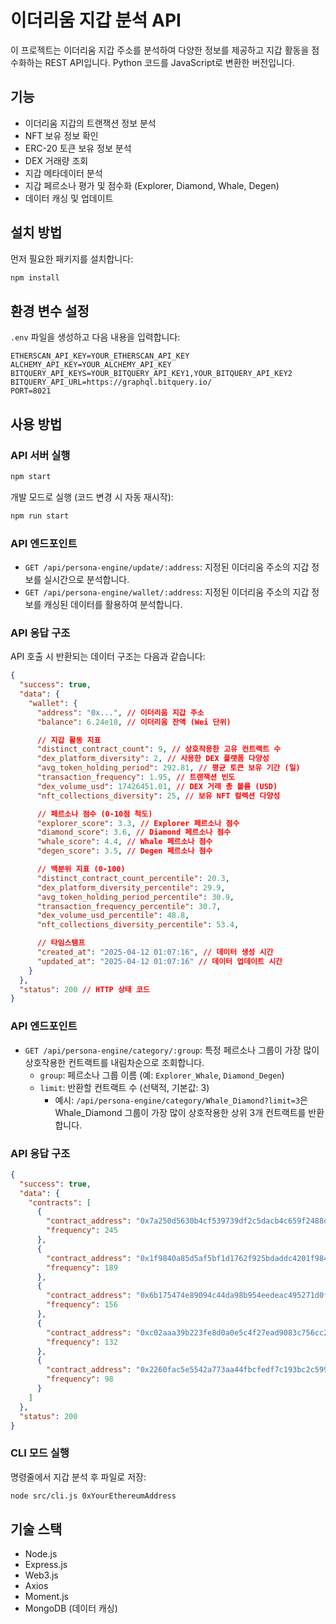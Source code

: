 # 이더리움 지갑 분석 API

이 프로젝트는 이더리움 지갑 주소를 분석하여 다양한 정보를 제공하고 지갑 활동을 점수화하는 REST API입니다. Python 코드를 JavaScript로 변환한 버전입니다.

## 기능

- 이더리움 지갑의 트랜잭션 정보 분석
- NFT 보유 정보 확인
- ERC-20 토큰 보유 정보 분석
- DEX 거래량 조회
- 지갑 메타데이터 분석
- 지갑 페르소나 평가 및 점수화 (Explorer, Diamond, Whale, Degen)
- 데이터 캐싱 및 업데이트

## 설치 방법

먼저 필요한 패키지를 설치합니다:

```bash
npm install
```

## 환경 변수 설정

`.env` 파일을 생성하고 다음 내용을 입력합니다:

```
ETHERSCAN_API_KEY=YOUR_ETHERSCAN_API_KEY
ALCHEMY_API_KEY=YOUR_ALCHEMY_API_KEY
BITQUERY_API_KEYS=YOUR_BITQUERY_API_KEY1,YOUR_BITQUERY_API_KEY2
BITQUERY_API_URL=https://graphql.bitquery.io/
PORT=8021
```

## 사용 방법

### API 서버 실행

```bash
npm start
```

개발 모드로 실행 (코드 변경 시 자동 재시작):

```bash
npm run start
```

### API 엔드포인트

- `GET /api/persona-engine/update/:address`: 지정된 이더리움 주소의 지갑 정보를 실시간으로 분석합니다.
- `GET /api/persona-engine/wallet/:address`: 지정된 이더리움 주소의 지갑 정보를 캐싱된 데이터를 활용하여 분석합니다.

### API 응답 구조

API 호출 시 반환되는 데이터 구조는 다음과 같습니다:

```json
{
  "success": true,
  "data": {
    "wallet": {
      "address": "0x...", // 이더리움 지갑 주소
      "balance": 6.24e18, // 이더리움 잔액 (Wei 단위)

      // 지갑 활동 지표
      "distinct_contract_count": 9, // 상호작용한 고유 컨트랙트 수
      "dex_platform_diversity": 2, // 사용한 DEX 플랫폼 다양성
      "avg_token_holding_period": 292.81, // 평균 토큰 보유 기간 (일)
      "transaction_frequency": 1.95, // 트랜잭션 빈도
      "dex_volume_usd": 17426451.01, // DEX 거래 총 볼륨 (USD)
      "nft_collections_diversity": 25, // 보유 NFT 컬렉션 다양성

      // 페르소나 점수 (0-10점 척도)
      "explorer_score": 3.3, // Explorer 페르소나 점수
      "diamond_score": 3.6, // Diamond 페르소나 점수
      "whale_score": 4.4, // Whale 페르소나 점수
      "degen_score": 3.5, // Degen 페르소나 점수

      // 백분위 지표 (0-100)
      "distinct_contract_count_percentile": 20.3,
      "dex_platform_diversity_percentile": 29.9,
      "avg_token_holding_period_percentile": 30.9,
      "transaction_frequency_percentile": 30.7,
      "dex_volume_usd_percentile": 48.8,
      "nft_collections_diversity_percentile": 53.4,

      // 타임스탬프
      "created_at": "2025-04-12 01:07:16", // 데이터 생성 시간
      "updated_at": "2025-04-12 01:07:16" // 데이터 업데이트 시간
    }
  },
  "status": 200 // HTTP 상태 코드
}
```

### API 엔드포인트

- `GET /api/persona-engine/category/:group`: 특정 페르소나 그룹이 가장 많이 상호작용한 컨트랙트를 내림차순으로 조회합니다.
  - `group`: 페르소나 그룹 이름 (예: `Explorer_Whale`, `Diamond_Degen`)
  - `limit`: 반환할 컨트랙트 수 (선택적, 기본값: 3)
    - 예시: `/api/persona-engine/category/Whale_Diamond?limit=3`은 Whale_Diamond 그룹이 가장 많이 상호작용한 상위 3개 컨트랙트를 반환합니다.

### API 응답 구조

```json
{
  "success": true,
  "data": {
    "contracts": [
      {
        "contract_address": "0x7a250d5630b4cf539739df2c5dacb4c659f2488d",
        "frequency": 245
      },
      {
        "contract_address": "0x1f9840a85d5af5bf1d1762f925bdaddc4201f984",
        "frequency": 189
      },
      {
        "contract_address": "0x6b175474e89094c44da98b954eedeac495271d0f",
        "frequency": 156
      },
      {
        "contract_address": "0xc02aaa39b223fe8d0a0e5c4f27ead9083c756cc2",
        "frequency": 132
      },
      {
        "contract_address": "0x2260fac5e5542a773aa44fbcfedf7c193bc2c599",
        "frequency": 98
      }
    ]
  },
  "status": 200
}
```

### CLI 모드 실행

명령줄에서 지갑 분석 후 파일로 저장:

```bash
node src/cli.js 0xYourEthereumAddress
```

## 기술 스택

- Node.js
- Express.js
- Web3.js
- Axios
- Moment.js
- MongoDB (데이터 캐싱)
